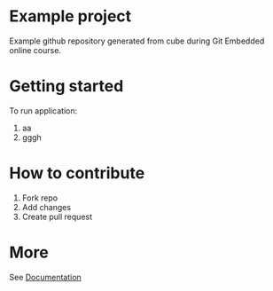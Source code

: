 # Example project
Example github repository generated from cube during Git Embedded online course.

# Getting started
To run application:
1. aa
2. gggh

# How to contribute
1. Fork repo
2. Add changes
3. Create pull request

# More
See [Documentation](doc/Documentation.md)
